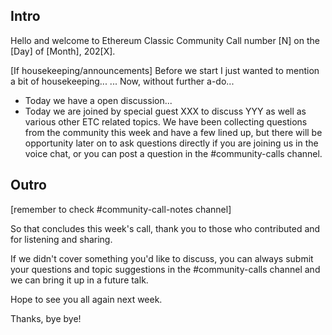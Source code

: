 ## Intro

Hello and welcome to Ethereum Classic Community Call number [N] on the [Day] of [Month], 202[X].

[If housekeeping/announcements] Before we start I just wanted to mention a bit of housekeeping... ... Now, without further a-do... 

- Today we have a open discussion...
- Today we are joined by special guest XXX to discuss YYY as well as various other ETC related topics. We have been collecting questions from the community this week and have a few lined up, but there will be opportunity later on to ask questions directly if you are joining us in the voice chat, or you can post a question in the #community-calls channel.

## Outro

[remember to check #community-call-notes channel]

So that concludes this week's call, thank you to those who contributed and for listening and sharing.

If we didn't cover something you'd like to discuss, you can always submit your questions and topic suggestions in the #community-calls channel and we can bring it up in a future talk.

Hope to see you all again next week. 

Thanks, bye bye!

